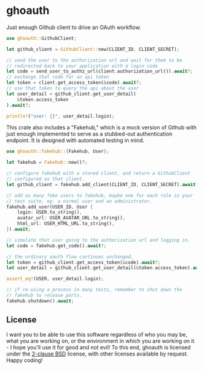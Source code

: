 # ghoauth

Just enough Github client to drive an OAuth workflow.

```rust
use ghoauth::GithubClient;

let github_client = GithubClient::new(CLIENT_ID, CLIENT_SECRET);

// send the user to the authorization url and wait for them to be
// redirected back to your application with a login code
let code = send_user_to_authz_url(client.authorization_url()).await?;
// exchange that code for an api token
let token = client.get_access_token(&code).await?;
// use that token to query the api about the user
let user_detail = github_client.get_user_detail(
    &token.access_token
).await?;

println!("user: {}", user_detail.login);
```

This crate also includes a "Fakehub," which is a mock version of Github with
just enough implemented to serve as a stubbed-out authentication endpoint. It
is designed with automated testing in mind.

```rust
use ghoauth::fakehub::{Fakehub, User};

let fakehub = Fakehub::new()?;

// configure fakehub with a stored client, and return a GithubClient
// configured as that client.
let github_client = fakehub.add_client(CLIENT_ID, CLIENT_SECRET).await?;

// add as many fake users to fakehub, maybe one for each role in your
// test suite, eg. a normal user and an administrator.
fakehub.add_user(USER_ID, User {
    login: USER.to_string(),
    avatar_url: USER_AVATAR_URL.to_string(),
    html_url: USER_HTML_URL.to_string(),
}).await;

// simulate that user going to the authorization url and logging in.
let code = fakehub.get_code().await?;

// the ordinary oauth flow continues unchanged.
let token = github_client.get_access_token(&code).await?;
let user_detail = github_client.get_user_detail(&token.access_token).await?;

assert_eq!(USER, user_detail.login);

// if re-using a process in many tests, remember to shut down the
// fakehub to release ports.
fakehub.shutdown().await;
```

## License

I want you to be able to use this software regardless of who you may be, what
you are working on, or the environment in which you are working on it - I hope
you'll use it for good and not evil! To this end, ghoauth is licensed under
the [2-clause BSD][2cbsd] license, with other licenses available by request.
Happy coding!

[2cbsd]: https://opensource.org/licenses/BSD-2-Clause
